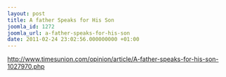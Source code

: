 ```yaml
---
layout: post
title: A father Speaks for His Son
joomla_id: 1272
joomla_url: a-father-speaks-for-his-son
date: 2011-02-24 23:02:56.000000000 +01:00
---
```

<div id="text-pages">
<div style="display: block;">
<p><a href="http://www.timesunion.com/opinion/article/A-father-speaks-for-his-son-1027970.php">http://www.timesunion.com/opinion/article/A-father-speaks-for-his-son-1027970.php</a></p>
</div>
</div>

